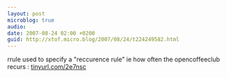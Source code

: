 ```yaml
---
layout: post
microblog: true
audio: 
date: 2007-08-24 02:00 +0200
guid: http://xtof.micro.blog/2007/08/24/t224249582.html
---
```

rrule used to specify a "reccurence rule" ie how often the opencoffeeclub recurs : [tinyurl.com/2e7nsc](http://tinyurl.com/2e7nsc)
